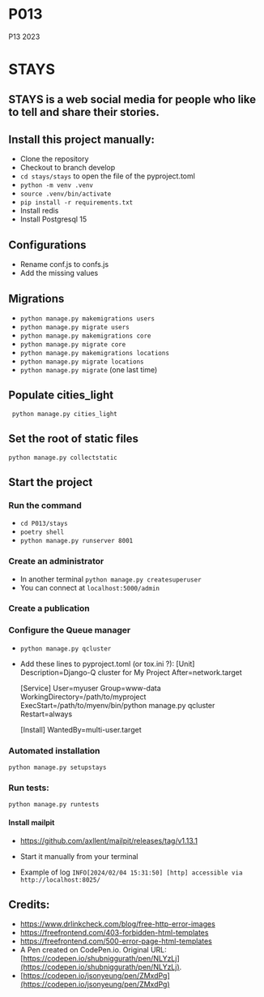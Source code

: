 # P013
P13 2023

# STAYS
## STAYS is a web social media for people who like to tell and share their stories.


## Install this project manually:
   - Clone the repository
   - Checkout to branch develop
   - ```cd stays/stays``` to open the file of the  pyproject.toml
   - ```python -m venv .venv```
   - ```source .venv/bin/activate```
   - ```pip install -r requirements.txt```
   - Install redis
   - Install Postgresql 15

## Configurations
   - Rename conf.js to confs.js
   - Add the missing values

## Migrations
   - ```python manage.py makemigrations users```
   - ```python manage.py migrate users```
   - ```python manage.py makemigrations core```
   - ```python manage.py migrate core```
   - ```python manage.py makemigrations locations```
   - ```python manage.py migrate locations```
   - ```python manage.py migrate```  (one last time)


## Populate cities_light
``` python manage.py cities_light```

## Set the root of static files
```python manage.py collectstatic```

## Start the project
### Run the command
   - ```cd P013/stays```
   - ```poetry shell```
   - ```python manage.py runserver 8001```

### Create an administrator
   - In another terminal ```python manage.py createsuperuser```
   - You can connect at ```localhost:5000/admin```

### Create a publication

### Configure the Queue manager
   - ```python manage.py qcluster```
   - Add these lines to pyproject.toml (or tox.ini ?):
      [Unit]
      Description=Django-Q cluster for My Project
      After=network.target

      [Service]
      User=myuser
      Group=www-data
      WorkingDirectory=/path/to/myproject
      ExecStart=/path/to/myenv/bin/python manage.py qcluster
      Restart=always

      [Install]
      WantedBy=multi-user.target

### Automated installation
```python manage.py setupstays```

### Run tests:
```python manage.py runtests```

#### Install mailpit
   - https://github.com/axllent/mailpit/releases/tag/v1.13.1

   - Start it manually from your terminal

   - Example of log ```INFO[2024/02/04 15:31:50] [http] accessible via http://localhost:8025/```


## Credits:
   - https://www.drlinkcheck.com/blog/free-http-error-images
   - https://freefrontend.com/403-forbidden-html-templates
   - https://freefrontend.com/500-error-page-html-templates
   - A Pen created on CodePen.io. Original URL: [https://codepen.io/shubniggurath/pen/NLYzLj](https://codepen.io/shubniggurath/pen/NLYzLj).
   - [https://codepen.io/jsonyeung/pen/ZMxdPg](https://codepen.io/jsonyeung/pen/ZMxdPg)
